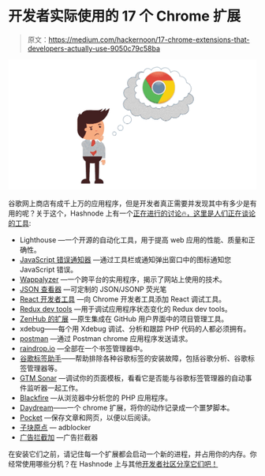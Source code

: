 # 开发者实际使用的 17 个 Chrome 扩展

> 原文：<https://medium.com/hackernoon/17-chrome-extensions-that-developers-actually-use-9050c79c58ba>

![](img/cd086343059dbadf57b69243011dc37c.png)

谷歌网上商店有成千上万的应用程序，但是开发者真正需要并发现其中有多少是有用的呢？关于这个，Hashnode 上有一个[正在进行的讨论🔥，这里是人们正在谈论的](https://hashnode.com/post/chome-extensions-for-developers-i-cant-live-without-cjlb7tmul00pfnas26x81g7bh)[工具](https://hackernoon.com/tagged/tools):

*   Lighthouse —一个开源的自动化工具，用于提高 web 应用的性能、质量和正确性。
*   [JavaScript 错误通知器](https://chrome.google.com/webstore/detail/javascript-errors-notifie/jafmfknfnkoekkdocjiaipcnmkklaajd) —通过工具栏或通知弹出窗口中的图标通知您 JavaScript 错误。
*   [Wappalyzer](https://www.wappalyzer.com/) —一个跨平台的实用程序，揭示了网站上使用的技术。
*   [JSON 查看器](https://chrome.google.com/webstore/detail/json-viewer/gbmdgpbipfallnflgajpaliibnhdgobh) —可定制的 JSON/JSONP 荧光笔
*   [React 开发者工具](https://chrome.google.com/webstore/detail/react-developer-tools/fmkadmapgofadopljbjfkapdkoienihi?hl=en) —向 Chrome 开发者工具添加 React 调试工具。
*   [Redux dev tools](https://chrome.google.com/webstore/detail/redux-devtools/lmhkpmbekcpmknklioeibfkpmmfibljd?hl=en) —用于调试应用程序状态变化的 Redux dev tools。
*   [ZenHub 的扩展](https://chrome.google.com/webstore/detail/zenhub-for-github/ogcgkffhplmphkaahpmffcafajaocjbd) —原生集成在 GitHub 用户界面中的项目管理工具。
*   xdebug——每个用 Xdebug 调试、分析和跟踪 PHP 代码的人都必须拥有。
*   [postman](https://chrome.google.com/webstore/detail/postman-interceptor/aicmkgpgakddgnaphhhpliifpcfhicfo?hl=en) —通过 Postman chrome 应用程序发送请求。
*   [raindrop.io](https://hashnode.com/util/redirect?url=http://raindrop.io) —全部在一个书签管理器中。
*   [谷歌标签助手](https://chrome.google.com/webstore/detail/tag-assistant-by-google/kejbdjndbnbjgmefkgdddjlbokphdefk?hl=en)——帮助排除各种谷歌标签的安装故障，包括谷歌分析、谷歌标签管理器等。
*   [GTM Sonar](https://chrome.google.com/webstore/detail/gtm-sonar/iiihoahkpncaheicjfemhjkkfamcahcd?hl=en) —调试你的页面模板，看看它是否能与谷歌标签管理器的自动事件监听器一起工作。
*   [Blackfire](https://chrome.google.com/webstore/detail/blackfire-companion/miefikpgahefdbcgoiicnmpbeeomffld?hl=en) —从浏览器中分析您的 PHP 应用程序。
*   [Daydream](https://chrome.google.com/webstore/detail/daydream/oajnmbophdhdobfpalhkfgahchpcoali?hl=en)——一个 chrome 扩展，将你的动作记录成一个噩梦脚本。
*   [Pocket](https://getpocket.com/) —保存文章和网页，以便以后阅读。
*   [子块原点](https://chrome.google.com/webstore/detail/ublock-origin/cjpalhdlnbpafiamejdnhcphjbkeiagm?hl=en) — adblocker
*   [广告拦截加](https://chrome.google.com/webstore/detail/adblock-plus/cfhdojbkjhnklbpkdaibdccddilifddb?hl=en) —广告拦截器

在安装它们之前，请记住每一个扩展都会启动一个新的进程，并占用你的内存。你经常使用哪些分机？在 Hashnode 上与其他[开发者社区分享它们吧！](https://hashnode.com/)